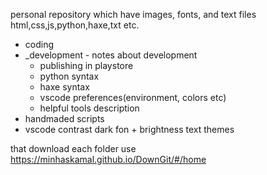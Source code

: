 personal repository which have images, fonts, and text files html,css,js,python,haxe,txt etc.

* coding
 * _development - notes about development
   * publishing in playstore
   * python syntax
   * haxe syntax
   * vscode preferences(environment, colors etc)
   * helpful tools description
  * handmaded scripts
  * vscode contrast dark fon + brightness text themes

that download each folder use https://minhaskamal.github.io/DownGit/#/home

